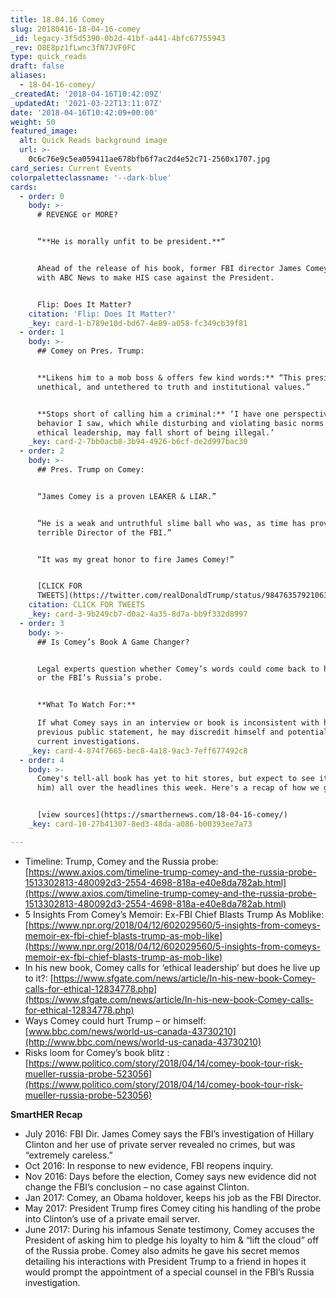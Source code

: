 ```yaml
---
title: 18.04.16 Comey
slug: 20180416-18-04-16-comey
_id: legacy-3f5d5390-0b2d-41bf-a441-4bfc67755943
_rev: O8E8pz1fLwnc3fN7JVF0FC
type: quick_reads
draft: false
aliases:
  - 18-04-16-comey/
_createdAt: '2018-04-16T10:42:09Z'
_updatedAt: '2021-03-22T13:11:07Z'
date: '2018-04-16T10:42:09+00:00'
weight: 50
featured_image:
  alt: Quick Reads background image
  url: >-
    0c6c76e9c5ea059411ae678bfb6f7ac2d4e52c71-2560x1707.jpg
card_series: Current Events
colorpaletteclassname: '--dark-blue'
cards:
  - order: 0
    body: >-
      # REVENGE or MORE?


      “**He is morally unfit to be president.**“


      Ahead of the release of his book, former FBI director James Comey sat down
      with ABC News to make HIS case against the President.


      Flip: Does It Matter?
    citation: 'Flip: Does It Matter?'
    _key: card-1-b789e10d-bd67-4e89-a058-fc349cb39f81
  - order: 1
    body: >-
      ## Comey on Pres. Trump:


      **Likens him to a mob boss & offers few kind words:** “This president is
      unethical, and untethered to truth and institutional values.”


      **Stops short of calling him a criminal:** ‘I have one perspective on the
      behavior I saw, which while disturbing and violating basic norms of
      ethical leadership, may fall short of being illegal.’
    _key: card-2-7bb0acb8-3b94-4926-b6cf-de2d997bac30
  - order: 2
    body: >-
      ## Pres. Trump on Comey:


      “James Comey is a proven LEAKER & LIAR.”


      “He is a weak and untruthful slime ball who was, as time has proven, a
      terrible Director of the FBI.”


      “It was my great honor to fire James Comey!”


      [CLICK FOR
      TWEETS](https://twitter.com/realDonaldTrump/status/984763579210633216)
    citation: CLICK FOR TWEETS
    _key: card-3-9b249cb7-d0a2-4a35-8d7a-bb9f332d8997
  - order: 3
    body: >-
      ## Is Comey’s Book A Game Changer?


      Legal experts question whether Comey’s words could come back to hurt him
      or the FBI’s Russia’s probe.


      **What To Watch For:**  

      If what Comey says in an interview or book is inconsistent with his
      previous public statement, he may discredit himself and potentially impact
      current investigations.
    _key: card-4-874f7665-bec8-4a18-9ac3-7eff677492c8
  - order: 4
    body: >-
      Comey's tell-all book has yet to hit stores, but expect to see it (and
      him) all over the headlines this week. Here's a recap of how we got here:


      [view sources](https://smarthernews.com/18-04-16-comey/)
    _key: card-10-27b41307-8ed3-48da-a086-b00393ee7a73

---
```

* Timeline: Trump, Comey and the Russia probe: [https://www.axios.com/timeline-trump-comey-and-the-russia-probe-1513302813-480092d3-2554-4698-818a-e40e8da782ab.html](https://www.axios.com/timeline-trump-comey-and-the-russia-probe-1513302813-480092d3-2554-4698-818a-e40e8da782ab.html)
* 5 Insights From Comey’s Memoir: Ex-FBI Chief Blasts Trump As Moblike: [https://www.npr.org/2018/04/12/602029560/5-insights-from-comeys-memoir-ex-fbi-chief-blasts-trump-as-mob-like](https://www.npr.org/2018/04/12/602029560/5-insights-from-comeys-memoir-ex-fbi-chief-blasts-trump-as-mob-like)
* In his new book, Comey calls for ‘ethical leadership’ but does he live up to it?: [https://www.sfgate.com/news/article/In-his-new-book-Comey-calls-for-ethical-12834778.php](https://www.sfgate.com/news/article/In-his-new-book-Comey-calls-for-ethical-12834778.php)
* Ways Comey could hurt Trump – or himself: [www.bbc.com/news/world-us-canada-43730210](http://www.bbc.com/news/world-us-canada-43730210)
* Risks loom for Comey’s book blitz : [https://www.politico.com/story/2018/04/14/comey-book-tour-risk-mueller-russia-probe-523056](https://www.politico.com/story/2018/04/14/comey-book-tour-risk-mueller-russia-probe-523056)

**SmartHER Recap**

* July 2016: FBI Dir. James Comey says the FBI’s investigation of Hillary Clinton and her use of private server revealed no crimes, but was “extremely careless.”
* Oct 2016: In response to new evidence, FBI reopens inquiry.
* Nov 2016: Days before the election, Comey says new evidence did not change the FBI’s conclusion – no case against Clinton.
* Jan 2017: Comey, an Obama holdover, keeps his job as the FBI Director.
* May 2017: President Trump fires Comey citing his handling of the probe into Clinton’s use of a private email server.
* June 2017: During his infamous Senate testimony, Comey accuses the President of asking him to pledge his loyalty to him & “lift the cloud” off of the Russia probe. Comey also admits he gave his secret memos detailing his interactions with President Trump to a friend in hopes it would prompt the appointment of a special counsel in the FBI’s Russia investigation.